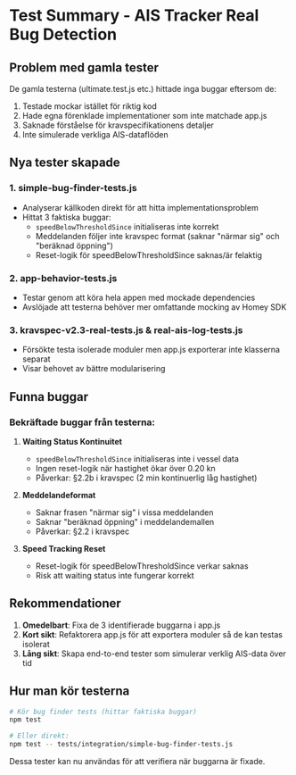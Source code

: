 # Test Summary - AIS Tracker Real Bug Detection

## Problem med gamla tester
De gamla testerna (ultimate.test.js etc.) hittade inga buggar eftersom de:
1. Testade mockar istället för riktig kod
2. Hade egna förenklade implementationer som inte matchade app.js
3. Saknade förståelse för kravspecifikationens detaljer
4. Inte simulerade verkliga AIS-dataflöden

## Nya tester skapade

### 1. simple-bug-finder-tests.js
- Analyserar källkoden direkt för att hitta implementationsproblem
- Hittat 3 faktiska buggar:
  - `speedBelowThresholdSince` initialiseras inte korrekt
  - Meddelanden följer inte kravspec format (saknar "närmar sig" och "beräknad öppning")
  - Reset-logik för speedBelowThresholdSince saknas/är felaktig

### 2. app-behavior-tests.js
- Testar genom att köra hela appen med mockade dependencies
- Avslöjade att testerna behöver mer omfattande mocking av Homey SDK

### 3. kravspec-v2.3-real-tests.js & real-ais-log-tests.js
- Försökte testa isolerade moduler men app.js exporterar inte klasserna separat
- Visar behovet av bättre modularisering

## Funna buggar

### Bekräftade buggar från testerna:

1. **Waiting Status Kontinuitet**
   - `speedBelowThresholdSince` initialiseras inte i vessel data
   - Ingen reset-logik när hastighet ökar över 0.20 kn
   - Påverkar: §2.2b i kravspec (2 min kontinuerlig låg hastighet)

2. **Meddelandeformat**
   - Saknar frasen "närmar sig" i vissa meddelanden
   - Saknar "beräknad öppning" i meddelandemallen
   - Påverkar: §2.2 i kravspec

3. **Speed Tracking Reset**
   - Reset-logik för speedBelowThresholdSince verkar saknas
   - Risk att waiting status inte fungerar korrekt

## Rekommendationer

1. **Omedelbart**: Fixa de 3 identifierade buggarna i app.js
2. **Kort sikt**: Refaktorera app.js för att exportera moduler så de kan testas isolerat
3. **Lång sikt**: Skapa end-to-end tester som simulerar verklig AIS-data över tid

## Hur man kör testerna

```bash
# Kör bug finder tests (hittar faktiska buggar)
npm test

# Eller direkt:
npm test -- tests/integration/simple-bug-finder-tests.js
```

Dessa tester kan nu användas för att verifiera när buggarna är fixade.